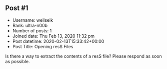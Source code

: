 ## Post #1
- Username: weilseik
- Rank: ultra-n00b
- Number of posts: 1
- Joined date: Thu Feb 13, 2020 11:32 pm
- Post datetime: 2020-02-13T15:33:42+00:00
- Post Title: Opening resS Files

Is there a way to extract the contents of a resS file? Please respond as soon as possible.
